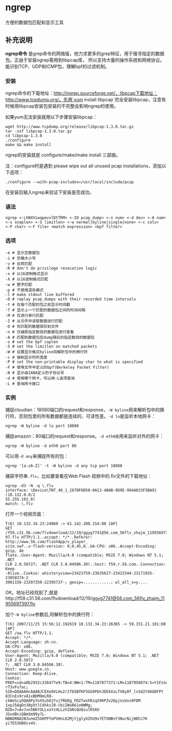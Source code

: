 ngrep
===

方便的数据包匹配和显示工具

## 补充说明

**ngrep命令** 是grep命令的网络版，他力求更多的grep特征，用于搜寻指定的数据包。正由于安装ngrep需用到libpcap库， 所以支持大量的操作系统和网络协议。能识别TCP、UDP和ICMP包，理解bpf的过滤机制。

###  安装

ngrep命令的下载地址：http://ngrep.sourceforge.net/，libpcap下载地址：http://www.tcpdump.org/。先用`yum install libpcap`完全安装libpcap，注意有时候用libpcap安装包安装的不完整会影响ngrep的使用。

如果yum无法安装就用以下步骤安装libpcap：

```shell
wget http://www.tcpdump.org/release/libpcap-1.3.0.tar.gz
tar -zxf libpcap-1.3.0.tar.gz
cd libpcap-1.3.0
./configure
make && make install
```

ngrep的安装就是 configure/make/make install 三部曲。

注：configure时是遇到 please wipe out all unused pcap installations，添加以下选项：

```shell
./configure --with-pcap-includes=/usr/local/include/pcap
```

在安装后输入ngrep来验证下安装是否成功。

###  语法

```shell
ngrep <-LhNXViwqpevxlDtTRM> <-IO pcap_dump> <-n num> <-d dev> <-A num>
<-s snaplen> <-S limitlen> <-w normal|byline|single|none> <-c cols>
<-P char> <-F file> <match expression> <bpf filter>
```

###  选项

```shell
-e # 显示空数据包
-i # 忽略大小写
-v # 反转匹配
-R # don't do privilege revocation logic
-x # 以16进制格式显示
-X # 以16进制格式匹配
-w # 整字匹配
-p # 不使用混杂模式
-l # make stdout line buffered
-D # replay pcap_dumps with their recorded time intervals
-t # 在每个匹配的包之前显示时间戳
-T # 显示上一个匹配的数据包之间的时间间隔
-M # 仅进行单行匹配
-I # 从文件中读取数据进行匹配
-O # 将匹配的数据保存到文件
-n # 仅捕获指定数目的数据包进行查看
-A # 匹配到数据包后dump随后的指定数目的数据包
-s # set the bpf caplen
-S # set the limitlen on matched packets
-W # 设置显示格式byline将解析包中的换行符
-c # 强制显示列的宽度
-P # set the non-printable display char to what is specified
-F # 使用文件中定义的bpf(Berkeley Packet Filter)
-N # 显示由IANA定义的子协议号
-d # 使用哪个网卡，可以用-L选项查询
-L # 查询网卡接口
```

###  实例

捕捉cloudian：18080端口的request和response，`-W byline`用来解析包中的换行符，否则包里的所有数据都是连续的，可读性差。`-d lo`是监听本地网卡：

```shell
ngrep -W byline -d lo port 18080
```

捕捉amazon：80端口的request和response。`-d eth0是`用来监听对外的网卡：

```shell
ngrep -W byline -d eth0 port 80
```

可以用`-d any`来捕捉所有的包：

```shell
ngrep '[a-zA-Z]' -t -W byline -d any tcp port 18080
```

捕获字符串`.flv`，比如要查看在Web Flash 视频中的.flv文件的下载地址：

```shell
ngrep -d3 -N -q \.flv
interface: \Device\TNT_40_1_{670F6B50-0A13-4BAB-9D9E-994A833F5BA9} (10.132.0.0/2
55.255.192.0)
match: \.flv
```

打开一个视频页面：

```shell
T(6) 10.132.34.23:24860 -> 61.142.208.154:80 [AP]
GET /f59.c31.56.com/flvdownload/12/19/ggyg7741@56.com_56flv_zhajm_119556973
97.flv HTTP/1.1..accept: */*..Referer: http://www.56.com/flashApp/v_player_
site.swf..x-flash-version: 9,0,45,0..UA-CPU: x86..Accept-Encoding: gzip, de
flate..User-Agent: Mozilla/4.0 (compatible; MSIE 7.0; Windows NT 5.1; .NET
CLR 2.0.50727; .NET CLR 3.0.04506.30)..host: f59.r.56.com..Connection: Keep
-Alive..Cookie: whistoryview=23423759-23635627-23423344-23171935-23058374-2
3081156-23207350-22395727-; geoip=............; wl_all_s=y....
```

OK。地址已经找到了,就是http://f59.c31.56.com/flvdownload/12/19/ggyg7741@56.com_56flv_zhajm_11955697397.flv

加个`-W byline`参数后,将解析包中的换行符：

```shell
T(6) 2007/11/25 15:56:12.192619 10.132.34.23:26365 -> 59.151.21.101:80 [AP]
GET /aa.flv HTTP/1.1.
Accept: */*.
Accept-Language: zh-cn.
UA-CPU: x86.
Accept-Encoding: gzip, deflate.
User-Agent: Mozilla/4.0 (compatible; MSIE 7.0; Windows NT 5.1; .NET CLR 2.0.5072
7; .NET CLR 3.0.04506.30).
Host: www.google.cn.
Connection: Keep-Alive.
Cookie: PREF=id=a0b2932c336477e9:TB=4:NW=1:TM=1187877372:LM=1187956074:S=Y1Fzndp
rT3vFo7ac; SID=DQAAAHcAAABJCEXeOVLHu2rIfb5BfKP3GG9PbhJDEkXsLTV8y0f_lvSd2Y46Q0FPt
83CnEs9rxA1xBDM9mLR8-ckWeScyOQA8PyYnX5u5OjFvjfRbDg_FDZfwxhRzqS9KPZv26pjnsUxs0FDM
1xpJ5AgDn38pXtlCdkksJ0-cbiIWoA61oHWMg; NID=7=AvJxn5B6YOLLxoYz4LLzhIbNsQUQiulRS6U
JGxdBniQBmXm99y7L-NBNORN82N3unmZSGHFPfePVHnLK2MjYjglyXZhU9x7ETXNBnY3NurNijHDhJ7K
yi7E53UBOcv4V.
```



